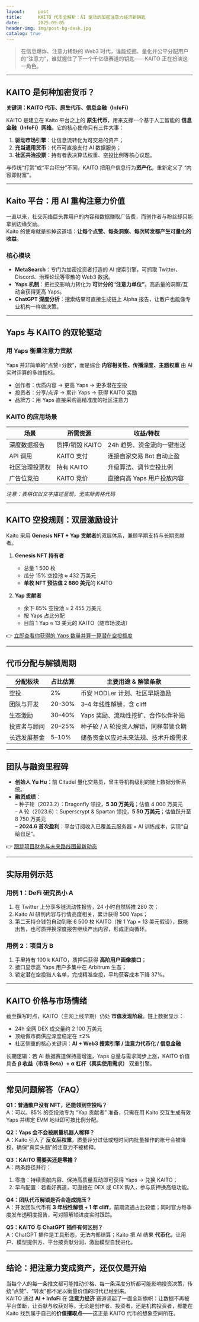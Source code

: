 ```yaml
---
layout:     post
title:      KAITO 代币全解析：AI 驱动的加密注意力经济新钥匙
date:       2025-09-05
header-img: img/post-bg-desk.jpg
catalog: true
---
```


> 在信息爆炸、注意力稀缺的 Web3 时代，谁能挖掘、量化并公平分配用户的“注意力”，谁就握住了下一个千亿级赛道的钥匙——KAITO 正在扮演这一角色。

---

## KAITO 是何种加密货币？

**关键词：KAITO 代币、原生代币、信息金融（InfoFi）**

KAITO 是建立在 Kaito 平台之上的 **原生代币**，用来支撑一个基于人工智能的 **信息金融（InfoFi）网络**。它的核心使命只有三件大事：

1. **驱动市场引擎**：让信息流转化为可交易的资产；
2. **充当通用货币**：代币可直接支付 AI 数据服务；
3. **社区共治投票**：持有者表决算法权重、空投比例等核心议题。

与传统“打赏”或“平台积分”不同，KAITO 把用户信息行为**资产化**，重新定义了 “内容即财富”。

---

## Kaito 平台：用 AI 重构注意力价值

一直以来，社交网络巨头靠用户的内容和数据赚取广告费，而创作者与粉丝却只能拿到边缘奖励。  
Kaito 的使命就是拆掉这道墙：**让每个点赞、每条洞察、每次转发都产生可量化的收益**。

### 核心模块

- **MetaSearch**：专门为加密投资者打造的 AI 搜索引擎，可抓取 Twitter、Discord、治理论坛等零散的 Web3 数据。  
- **Yaps 机制**：把社交影响力转化为 **可计分的“注意力单位”**。高质量的洞察/互动会获得更高 Yaps。  
- **ChatGPT 深度分析**：搜索结果可直接生成链上 Alpha 报告，让散户也能像专业机构一样做决策。

---

## Yaps 与 KAITO 的双轮驱动

### 用 Yaps 衡量注意力贡献  
Yaps 并非简单的“点赞=分数”，而是综合 **内容相关性、传播深度、主题权重** 由 AI 实时评算的多维指标。  
- 创作者：优质内容 → 更高 Yaps → 更多潜在空投  
- 投资者：分享/点评 → 累计 Yaps → 获得 KAITO 奖励  
- 品牌方：用 Yaps 直接采购高精准度的社区注意力

### KAITO 的应用场景

| 场景           | 所需资源       | 收益/特权                    |
|----------------|----------------|------------------------------|
| 深度数据报告   | 质押/销毁 KAITO | 24h 趋势、资金流向一键推送   |
| API 调用       | KAITO 支付     | 连接自家交易 Bot 自动止盈    |
| 社区治理投票权 | 持有 KAITO      | 升级算法、调节空投比例       |
| 广告位竞拍     | KAITO 竞价     | 直接向高 Yaps 用户投放内容    |

*注意：表格仅以文字描述呈现，无实际表格代码*

---

## KAITO 空投规则：双层激励设计

Kaito 采用 **Genesis NFT + Yap 贡献者**的双层体系，兼顾早期支持与长期贡献者。

1. **Genesis NFT 持有者**  
   - 总量 1 500 枚  
   - 瓜分 15% 空投池 ≈ 432 万美元  
   - **单枚 NFT 预估值 2 880 美元**的 KAITO

2. **Yap 贡献者**  
   - 余下 85% 空投池 ≈ 2 455 万美元  
   - 按 Yaps 占比分配  
   - 目前 1 Yap ≈ 13 美元的 KAITO（随市场波动）

👉 [立即查看你获得的 Yaps 数量并算一算潜在空投额度](https://okxdog.com/)

---

## 代币分配与解锁周期

| 分配板块     | 占比估算 | 主要用途 & 解锁条款                    |
|--------------|----------|----------------------------------------|
| 空投         | 2%       | 币安 HODLer 计划、社区早期激励         |
| 团队与开发   | 20–30%   | 3–4 年线性解锁，含 cliff               |
| 生态激励     | 30–40%   | Yaps 奖励、流动性挖矿、合作伙伴补贴    |
| 投资者与顾问 | 20–25%   | 种子轮 / A 轮投资人解锁，同样带锁仓期   |
| 长远发展基金 | 5–10%    | 储备资金以应对未来法规、技术升级需求   |

---

## 团队与融资里程碑

- **创始人 Yu Hu**：前 Citadel 量化交易员，曾主导机构级别的链上数据分析系统。  
- **融资成绩**：  
  – 种子轮（2023.2）：Dragonfly 领投，**5 30 万美元**；估值 4 000 万美元  
  – A 轮（2023.6）：Superscrypt & Spartan 领投，**5 50 万美元**；估值跃升至 8 750 万美元  
  – **2024.6 首次盈利**：平台订阅收入已覆盖云服务器 + AI 训练成本，实现“自给自足”。

👉 [跟踪项目财务与未来路线图最新动态](https://okxdog.com/)

---

## 实际用例示范

### 用例 1：DeFi 研究员小 A
1. 在 Twitter 上分享多链流动性报告，24 小时自然转推 280 次；  
2. Kaito AI 研判内容与行情高度相关，累计获得 500 Yaps；  
3. 第二天持仓钱包自动到账 6 500 枚 KAITO（按 1 Yap = 13 美元假设），既能出售，也可质押换深度报告继续产出内容，形成正向循环。

### 用例 2：项目方 B
1. 手里持有 100 k KAITO，质押后获得 **高阶用户画像接口**；  
2. 接口显示高 Yaps 用户多集中在 Arbitrum 生态；  
3. 锁定潜在空投猎人名单，完成精准空投，平均获客成本下降 37%。

---

## KAITO 价格与市场情绪

截至撰写时点，KAITO（主网上线早期）仍处 **市值发现阶段**。链上数据显示：

- 24h 全网 DEX 成交量约 2 100 万美元  
- 顶级做市商供应深度稳定在 ±2%  
- 社区侧重的核心关键词：**AI + Web3 搜索引擎 / 注意力代币化 / 信息金融**  

长期逻辑：若 AI 数据赛道保持高增速，Yaps 总量与需求同步上涨，KAITO 价值具备 **β 收益（市场 Beta）+ α 杠杆（真实使用需求）** 双重引擎。

---

## 常见问题解答（FAQ）

**Q1：普通散户没有 NFT，还能领到空投吗？**  
A：可以。85% 的空投池专为 “Yap 贡献者” 准备，只需在用 Kaito 交互生成有效 Yaps 并绑定 EVM 地址即可按比例分配。

**Q2：Yaps 会不会被刷量机器人稀释？**  
A：Kaito 引入了 **反女巫权重**，质量评分过低或短时间内批量操作的账号会被降权，确保“真实头脑”的注意力不被稀释。

**Q3：KAITO 需要买还是零撸？**  
A：两条路径并行：  
1. 零撸：持续贡献内容、保持高质量互动即可获得 Yaps → 兑换 KAITO；  
2. 早鸟配置：若看好赛道，可直接在 DEX 或 CEX 购入，参与质押换高级功能。

**Q4：团队代币解锁是否会造成抛压？**  
A：开发团队代币有 **3 年线性解锁 + 1 年 cliff**，前期流通占比较低；同时官方每季度发布透明度报告，可对照解锁进度实时跟踪。

**Q5：KAITO 与 ChatGPT 插件有何区别？**  
A：ChatGPT 插件是工具形态，无法内部结算；Kaito 把 AI 结果 **代币化**，让用户、模型提供方、平台按贡献分润，激励模型自我进化。

---

## 结论：把注意力变成资产，还仅仅是开始

当每个人的每一条推文都可能推动价格、每一条深度分析都可能影响投资决策，传统“点赞”、“转发”都不足以衡量价值的时代已经到来。  
KAITO 通过 **AI + InfoFi** 在 **注意力经济** 赛道竖起了一面全新旗帜：让数据不再被平台垄断，让贡献与收获对等。无论是创作者、投资者，还是机构投资者，都能在 Kaito 找到属于自己的**价值攫取点**——这正是 KAITO 代币的想象空间所在。